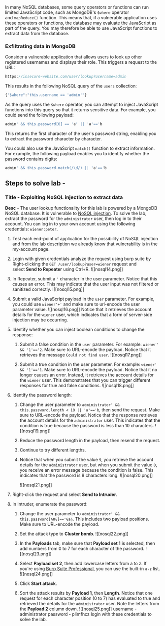In many NoSQL databases, some query operators or functions can run limited JavaScript code, such as MongoDB's `$where` operator and `mapReduce()` function. 
This means that, if a vulnerable application uses these operators or functions, the database may evaluate the JavaScript as part of the query. You may therefore be able to use JavaScript functions to extract data from the database.

### Exfiltrating data in MongoDB

Consider a vulnerable application that allows users to look up other registered usernames and displays their role. This triggers a request to the URL:
```js
https://insecure-website.com/user/lookup?username=admin
```

This results in the following NoSQL query of the `users` collection:
```js
{"$where":"this.username == 'admin'"}
```

As the query uses the `$where` operator, you can attempt to inject JavaScript functions into this query so that it returns sensitive data.
For example, you could send the following payload:
```js
admin' && this.password[0] == 'a' || 'a'=='b
```
This returns the first character of the user's password string, enabling you to extract the password character by character.

You could also use the JavaScript `match()` function to extract information.
For example, the following payload enables you to identify whether the password contains digits:
```js
admin' && this.password.match(/\d/) || 'a'=='b
```

## Steps to solve lab - 
### Title - Exploiting NoSQL injection to extract data

**Desc** - The user lookup functionality for this lab is powered by a MongoDB NoSQL database. It is vulnerable to [NoSQL injection](https://portswigger.net/web-security/nosql-injection). To solve the lab, extract the password for the `administrator` user, then log in to their account. You can log in to your own account using the following credentials: `wiener:peter`.

1. Test each end-point of application for the possibility of NoSQL injection and from the lab description we already know that vulnerability is in the my-account page.

2. Login with given credentials analyze the request using burp suite by Right-clicking the `GET /user/lookup?user=wiener` request and select **Send to Repeater** using Ctrl+R.
![[nosql14.png]]

3. In Repeater, submit a `'` character in the user parameter. Notice that this causes an error. This may indicate that the user input was not filtered or sanitized correctly.
![[nosql15.png]]

4. Submit a valid JavaScript payload in the `user` parameter. For example, you could use `wiener'+'` and make sure to url-encode the user parameter value.
![[nosql16.png]]
Notice that it retrieves the account details for the `wiener` user, which indicates that a form of server-side injection may be occurring.

5. Identify whether you can inject boolean conditions to change the response:
	1. Submit a false condition in the `user` parameter. For example: `wiener' && '1'=='2`. Make sure to URL-encode the payload. Notice that it retrieves the message `Could not find user`.
		![[nosql17.png]]
		
	2. Submit a true condition in the user parameter. For example: `wiener' && '1'=='1`. Make sure to URL-encode the payload. Notice that it no longer causes an error. Instead, it retrieves the account details for the `wiener` user. This demonstrates that you can trigger different responses for true and false conditions.
		![[nosql18.png]]
		
6. Identify the password length:
	1. Change the user parameter to `administrator' && this.password.length < 10 || 'a'=='b`, then send the request. Make sure to URL-encode the payload. Notice that the response retrieves the account details for the `administrator` user. This indicates that the condition is true because the password is less than 10 characters.
	   ![[nosql19.png]]
	   
	1. Reduce the password length in the payload, then resend the request.
	2. Continue to try different lengths.
	3. Notice that when you submit the value `9`, you retrieve the account details for the `administrator` user, but when you submit the value `8`, you receive an error message because the condition is false. This indicates that the password is 8 characters long.
		![[nosql20.png]]
		
		![[nosql21.png]]
		
7. Right-click the request and select **Send to Intruder**.
8. In Intruder, enumerate the password:
	1. Change the user parameter to `administrator' && this.password[§0§]=='§a§`. This includes two payload positions. Make sure to URL-encode the payload.
	2. Set the attack type to **Cluster bomb**.
	   ![[nosql22.png]]
	   
	3. In the **Payloads** tab, make sure that **Payload set 1** is selected, then add numbers from 0 to 7 for each character of the password.
	   ![[nosql23.png]]
	   
	4. Select **Payload set 2**, then add lowercase letters from a to z. If you're using [Burp Suite Professional](https://portswigger.net/burp/pro), you can use the built-in `a-z` list.
	   ![[nosql24.png]]
	   
	5. Click **Start attack**.
	6. Sort the attack results by **Payload 1**, then **Length**. Notice that one request for each character position (0 to 7) has evaluated to true and retrieved the details for the `administrator` user. Note the letters from the **Payload 2** column down.
		![[nosql25.png]]
		username - administrator
		password - plimfhcz
		login with these credentials to solve the lab.
